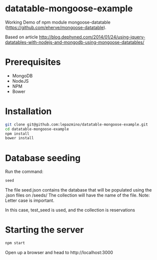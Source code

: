 datatable-mongoose-example
==========================
Working Demo of npm module mongoose-datatable (https://github.com/eherve/mongoose-datatable). 

Based on article http://blog.dephyned.com/2014/01/24/using-jquery-datatables-with-nodejs-and-mongodb-using-mongoose-datatables/

Prerequisites
================

  - MongoDB
  - NodeJS
  - NPM
  - Bower


Installation
===============

```sh
git clone git@github.com:lepazmino/datatable-mongoose-example.git
cd datatable-mongoose-example
npm install
bower install

```

Database seeding
================
Run the command:

```sh
seed
```

The file seed.json contains the database that will be populated using the .json files on /seeds/
The collection will have the name of the file. Note: Letter case is important.

In this case, test_seed is used, and the collection is reservations

Starting the server
=================
```sh
npm start
```

Open up a browser and head to http://localhost:3000

